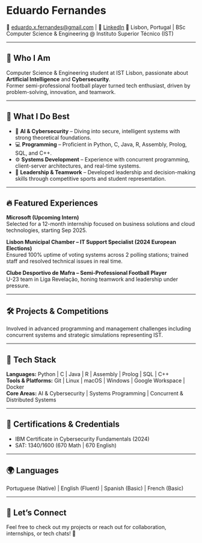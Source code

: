# Eduardo Fernandes

📧 eduardo.x.fernandes@gmail.com | 🔗 [LinkedIn](https://www.linkedin.com/in/eduardo-x-fernandes)
📍 Lisbon, Portugal | BSc Computer Science & Engineering @ Instituto Superior Técnico (IST)

---

## 🚀 Who I Am

Computer Science & Engineering student at IST Lisbon, passionate about **Artificial Intelligence** and **Cybersecurity**.  
Former semi-professional football player turned tech enthusiast, driven by problem-solving, innovation, and teamwork.

---

## 🔧 What I Do Best

- 🧠 **AI & Cybersecurity** – Diving into secure, intelligent systems with strong theoretical foundations.  
- 💻 **Programming** – Proficient in Python, C, Java, R, Assembly, Prolog, SQL, and C++.  
- ⚙️ **Systems Development** – Experience with concurrent programming, client-server architectures, and real-time systems.  
- 🤝 **Leadership & Teamwork** – Developed leadership and decision-making skills through competitive sports and student representation.  

---

## 🔥 Featured Experiences

**Microsoft (Upcoming Intern)**  
Selected for a 12-month internship focused on business solutions and cloud technologies, starting Sep 2025.

**Lisbon Municipal Chamber – IT Support Specialist (2024 European Elections)**  
Ensured 100% uptime of voting systems across 2 polling stations; trained staff and resolved technical issues in real time.

**Clube Desportivo de Mafra – Semi-Professional Football Player**  
U-23 team in Liga Revelação, honing teamwork and leadership under pressure.

---

## 🛠️ Projects & Competitions

Involved in advanced programming and management challenges including concurrent systems and strategic simulations representing IST.

---

## 🧠 Tech Stack

**Languages:** Python | C | Java | R | Assembly | Prolog | SQL | C++  
**Tools & Platforms:** Git | Linux | macOS | Windows | Google Workspace | Docker  
**Core Areas:** AI & Cybersecurity | Systems Programming | Concurrent & Distributed Systems  

---

## 📜 Certifications & Credentials

- IBM Certificate in Cybersecurity Fundamentals (2024)  
- SAT: 1340/1600 (670 Math | 670 English)  

---

## 🌍 Languages

Portuguese (Native) | English (Fluent) | Spanish (Basic) | French (Basic)

---

## 🤝 Let’s Connect

Feel free to check out my projects or reach out for collaboration, internships, or tech chats! 🚀


